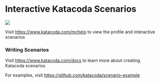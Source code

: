# Interactive Katacoda Scenarios

[![](http://shields.katacoda.com/katacoda/mchelo/count.svg)](https://www.katacoda.com/mchelo "Get your profile on Katacoda.com")

Visit https://www.katacoda.com/mchelo to view the profile and interactive scenarios

### Writing Scenarios
Visit https://www.katacoda.com/docs to learn more about creating Katacoda scenarios

For examples, visit https://github.com/katacoda/scenario-example
